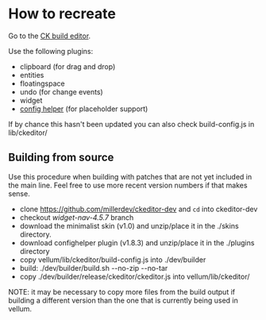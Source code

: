 How to recreate
=====

Go to the [CK build editor](http://ckeditor.com/builder).

Use the following plugins:
* clipboard (for drag and drop)
* entities
* floatingspace
* undo (for change events)
* widget
* [config helper](http://ckeditor.com/addon/confighelper) (for placeholder support)

If by chance this hasn't been updated you can also check build-config.js in
lib/ckeditor/


## Building from source

Use this procedure when building with patches that are not yet included in the
main line. Feel free to use more recent version numbers if that makes sense.

- clone https://github.com/millerdev/ckeditor-dev and `cd` into ckeditor-dev
- checkout *widget-nav-4.5.7* branch
- download the minimalist skin (v1.0) and unzip/place it in the ./skins
  directory.
- download confighelper plugin (v1.8.3) and unzip/place it in the ./plugins
  directory
- copy vellum/lib/ckeditor/build-config.js into ./dev/builder
- build: ./dev/builder/build.sh --no-zip --no-tar
- copy ./dev/builder/release/ckeditor/ckeditor.js into vellum/lib/ckeditor/

NOTE: it may be necessary to copy more files from the build output if building
a different version than the one that is currently being used in vellum.
